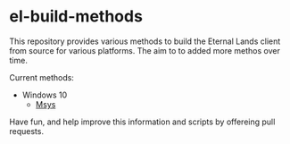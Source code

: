 # el-build-methods
This repository provides various methods to build the Eternal Lands client from source for various platforms.  The aim to to added more methos over time.

Current methods:
* Windows 10
  * [Msys](windows-10/msys2/)

Have fun, and help improve this information and scripts by offereing pull requests.
